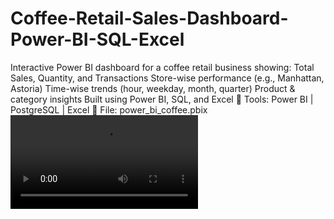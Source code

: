 # Coffee-Retail-Sales-Dashboard-Power-BI-SQL-Excel
Interactive Power BI dashboard for a coffee retail business showing:  Total Sales, Quantity, and Transactions  Store-wise performance (e.g., Manhattan, Astoria)  Time-wise trends (hour, weekday, month, quarter)  Product &amp; category insights  Built using Power BI, SQL, and Excel  🔧 Tools: Power BI | PostgreSQL | Excel 📁 File: power_bi_coffee.pbix
![Recording Dashbord power BI](https://github.com/golam74/Coffee-Retail-Sales-Dashboard-Power-BI-SQL-Excel/blob/c4cff2eeaa732dfe4710079730f2fe1446fa321b/Recording%202025-05-23%20205928.mp4)

